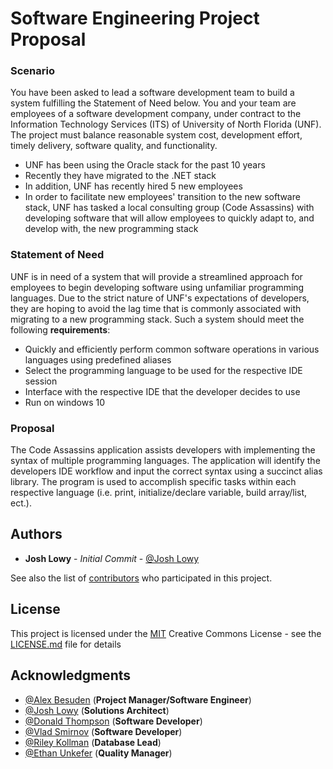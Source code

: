 # Software Engineering Project Proposal

### Scenario
You have been asked to lead a software development team to build a system fulfilling the 
Statement of Need below. You and your team are employees of a software development 
company, under contract to the Information Technology Services (ITS) of University of North 
Florida (UNF).  The project must balance reasonable system cost, development effort, timely 
delivery, software quality, and functionality.
- UNF has been using the Oracle stack for the past 10 years
- Recently they have migrated to the .NET stack
- In addition, UNF has recently hired 5 new employees
- In order to facilitate new employees' transition to the new software stack, UNF has tasked a local consulting group (Code Assassins) with developing software that will allow employees to quickly adapt to, and develop with, the new programming stack

### Statement of Need

UNF is in need of a system that will provide a streamlined approach for employees to begin developing software using unfamiliar programming languages. Due to the strict nature of UNF's expectations of developers, they are hoping to avoid the lag time that is commonly associated with migrating to a new programming stack. Such a system should meet the following **requirements**:
* Quickly and efficiently perform common software operations in various languages using predefined aliases
* Select the programming language to be used for the respective IDE session
* Interface with the respective IDE that the developer decides to use
* Run on windows 10

### Proposal

The Code Assassins application assists developers with implementing the syntax of multiple programming languages. The application will identify the developers IDE workflow and input the correct syntax using a succinct alias library. The program is used to accomplish specific tasks within each respective language (i.e. print, initialize/declare variable, build array/list, ect.). 

## Authors

* **Josh Lowy** - *Initial Commit* - [@Josh Lowy](https://github.com/DLJ42)

See also the list of [contributors](https://github.com/abesuden/software-engineering/contributors) who participated in this project.

## License

This project is licensed under the [MIT](LICENSE.md) Creative Commons License - see the [LICENSE.md](LICENSE.md) file for details

## Acknowledgments

* [@Alex Besuden](https://github.com/abesuden) (**Project Manager/Software Engineer**)
* [@Josh Lowy](https://github.com/DLJ42) (**Solutions Architect**)
* [@Donald Thompson](https://github.com/dthompsonii) (**Software Developer**)
* [@Vlad Smirnov](https://github.com/Pr0vlad) (**Software Developer**)
* [@Riley Kollman](https://github.com/) (**Database Lead**)
* [@Ethan Unkefer](https://github.com/eunkefer) (**Quality Manager**)
